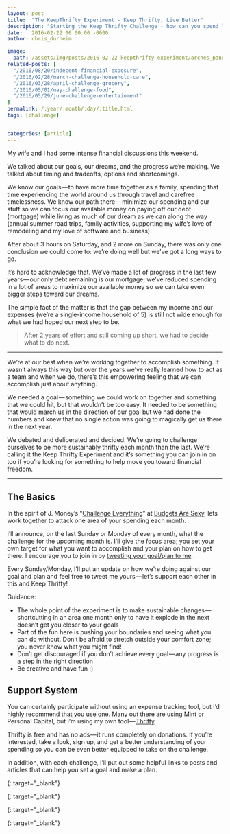 ```yaml
---
layout: post
title:  "The KeepThrifty Experiment - Keep Thrifty, Live Better"
description: "Starting the Keep Thrifty Challenge - how can you spend less and live better?"
date:   2016-02-22 06:00:00 -0600
author: chris_durheim

image:
  path: /assets/img/posts/2016-02-22-keepthrifty-experiment/arches_panorama.jpg
related-posts: [
  "/2016/08/20/indecent-financial-exposure",
  "/2016/02/28/march-challenge-household-care",
  "/2016/03/28/april-challenge-grocery",
  "/2016/05/01/may-challenge-food",
  "/2016/05/29/june-challenge-entertainment"
]
permalink: /:year/:month/:day/:title.html
tags: [challenge]


categories: [article]
---
```

My wife and I had some intense financial discussions this weekend.

We talked about our goals, our dreams, and the progress we’re making. We talked about timing and tradeoffs, options and shortcomings.

We know our goals — to have more time together as a family, spending that time experiencing the world around us through travel and carefree timelessness.
We know our path there — minimize our spending and our stuff so we can focus our available money on paying off our debt (mortgage) while living as much of our dream as we can along the way (annual summer road trips, family activities, supporting my wife’s love of remodeling and my love of software and business).

After about 3 hours on Saturday, and 2 more on Sunday, there was only one conclusion we could come to: we’re doing well but we’ve got a long ways to go.

It’s hard to acknowledge that. We’ve made a lot of progress in the last few years — our only debt remaining is our mortgage; we’ve reduced spending in a lot of areas to maximize our available money so we can take even bigger steps toward our dreams.

The simple fact of the matter is that the gap between my income and our expenses (we’re a single-income household of 5) is still not wide enough for what we had hoped our next step to be.

> After 2 years of effort and still coming up short, we had to decide what to do next.

***

We’re at our best when we’re working together to accomplish something. It wasn’t always this way but over the years we’ve really learned how to act as a team and when we do, there’s this empowering feeling that we can accomplish just about anything.

We needed a goal — something we could work on together and something that we could hit, but that wouldn’t be too easy. It needed to be something that would march us in the direction of our goal but we had done the numbers and knew that no single action was going to magically get us there in the next year.

We debated and deliberated and decided. We’re going to challenge ourselves to be more sustainably thrifty each month than the last. We’re calling it the Keep Thrifty Experiment and it’s something you can join in on too if you’re looking for something to help move you toward financial freedom.

***

## The Basics #

In the spirit of J. Money’s “[Challenge Everything][challenge-everything]” at [Budgets Are Sexy][budgets-are-sexy], lets work together to attack one area of your spending each month.

I’ll announce, on the last Sunday or Monday of every month, what the challenge for the upcoming month is. I’ll give the focus area; you set your own target for what you want to accomplish and your plan on how to get there. I encourage you to join in by [tweeting your goal/plan to me][tweet-your-plan].

Every Sunday/Monday, I’ll put an update on how we’re doing against our goal and plan and feel free to tweet me yours — let’s support each other in this and Keep Thrifty!

Guidance:

* The whole point of the experiment is to make sustainable changes — shortcutting in an area one month only to have it explode in the next doesn’t get you closer to your goals
* Part of the fun here is pushing your boundaries and seeing what you can do without. Don’t be afraid to stretch outside your comfort zone; you never know what you might find!
* Don’t get discouraged if you don’t achieve every goal — any progress is a step in the right direction
* Be creative and have fun :)

## Support System #

You can certainly participate without using an expense tracking tool, but I’d highly recommend that you use one. Many out there are using Mint or Personal Capital, but I’m using my own tool — [Thrifty][thrifty].

Thrifty is free and has no ads — it runs completely on donations. If you’re interested, take a look, sign up, and get a better understanding of your spending so you can be even better equipped to take on the challenge.

In addition, with each challenge, I’ll put out some helpful links to posts and articles that can help you set a goal and make a plan.

[challenge-everything]: http://www.madfientist.com/budgets-are-sexy-interview/
{: target="_blank"}

[budgets-are-sexy]: http://www.budgetsaresexy.com/challenge-everything/
{: target="_blank"}

[tweet-your-plan]: https://twitter.com/intent/tweet?text=I%27m%20going%20to%20Keep%20Thrifty%20this%20month!%20@keepthrifty
{: target="_blank"}

[thrifty]: https://thrifty.keepthrifty.com
{: target="_blank"}
